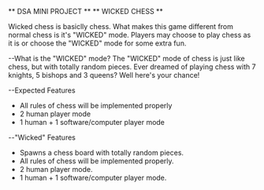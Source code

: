 ** DSA MINI PROJECT **
** WICKED CHESS **

Wicked chess is basiclly chess.
What makes this game different from normal chess is it's "WICKED" mode.
Players may choose to play chess as it is or choose the "WICKED" mode for some extra fun.

--What is the "WICKED" mode?
The "WICKED" mode of chess is just like chess, but with totally random pieces.
Ever dreamed of playing chess with 7 knights, 5 bishops and 3 queens? Well here's your chance!

--Expected Features
* All rules of chess will be implemented properly
* 2 human player mode
* 1 human + 1 software/computer player mode

--"Wicked" Features
* Spawns a chess board with totally random pieces.
* All rules of chess will be implemented properly.
* 2 human player mode.
* 1 human + 1 software/computer player mode.
